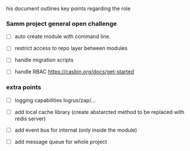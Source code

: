 his document outlines key points regarding the role

### Samm project general open challenge

- [ ] auto create module with command line.
- [ ] restrict access to repo layer between modules
- [ ] handle migration scripts
- [ ] handle RBAC https://casbin.org/docs/get-started



### extra points
- [ ] logging capabilities logrus/zap/...
- [ ] add local cache library (create abstarcted method to be replaced with redis server)
- [ ] add event bus for internal (only inside the module)
- [ ] add message queue for whole project
    